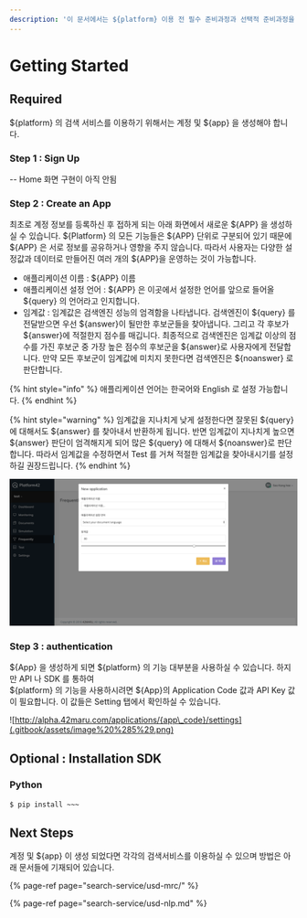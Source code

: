 ```yaml
---
description: '이 문서에서는 ${platform} 이용 전 필수 준비과정과 선택적 준비과정을 설명하고 있습니다.'
---
```


# Getting Started

## Required

${platform} 의 검색 서비스를 이용하기 위해서는 계정 및 ${app} 을 생성해야 합니다.

### Step 1 : Sign Up

-- Home 화면 구현이 아직 안됨

### Step 2 : Create an App

최초로 계정 정보를 등록하신 후 접하게 되는 아래 화면에서 새로운 ${APP} 을 생성하실 수 있습니다. ${Platform} 의 모든 기능들은 ${APP} 단위로 구분되어 있기 때문에 ${APP} 은 서로 정보를 공유하거나 영향을 주지 않습니다. 따라서 사용자는 다양한 설정값과 데이터로 만들어진 여러 개의 ${APP}을 운영하는 것이 가능합니다.

* 애플리케이션 이름 : ${APP} 이름
* 애플리케이션 설정 언어 : ${APP} 은 이곳에서 설정한 언어를 앞으로 들어올 ${query} 의 언어라고 인지합니다.
* 임계값 : 임계값은 검색엔진 성능의 엄격함을 나타냅니다. 검색엔진이 ${query} 를 전달받으면 우선 ${answer}이 될만한 후보군들을 찾아냅니다. 그리고 각 후보가 ${answer}에 적절한지 점수를 매깁니다. 최종적으로 검색엔진은 임계값 이상의 점수를 가진 후보군 중 가장 높은 점수의 후보군을  ${answer}로 사용자에게 전달합니다. 만약 모든 후보군이 임계값에 미치지 못한다면 검색엔진은 ${noanswer} 로 판단합니다.

{% hint style="info" %}
애플리케이션 언어는 한국어와 English 로 설정 가능합니다.
{% endhint %}

{% hint style="warning" %}
임계값을 지나치게 낮게 설정한다면 잘못된 ${query} 에 대해서도 ${answer} 를 찾아내서 반환하게 됩니다. 반면 임계값이 지나치게 높으면 ${answer} 판단이 엄격해지게 되어 많은 ${query} 에 대해서 ${noanswer}로 판단합니다. 따라서 임계값을 수정하면서 Test 를 거쳐 적절한 임계값을 찾아내시기를 설정하길 권장드립니다. 
{% endhint %}

![](.gitbook/assets/image%20%289%29.png)

### Step 3 : authentication

${App} 을 생성하게 되면 ${platform} 의 기능 대부분을 사용하실 수 있습니다. 하지만 API 나 SDK 를 통하여   
${platform} 의 기능을 사용하시려면 ${App}의 Application Code 값과 API Key 값이 필요합니다. 이 값들은 Setting 탭에서 확인하실 수 있습니다.

![http://alpha.42maru.com/applications/{app\_code}/settings](.gitbook/assets/image%20%285%29.png)



## Optional : Installation SDK

### Python

```text
$ pip install ~~~
```

## Next Steps

계정 및 ${app} 이 생성 되었다면 각각의 검색서비스를 이용하실 수 있으며 방법은 아래 문서들에 기재되어 있습니다.

{% page-ref page="search-service/usd-mrc/" %}

{% page-ref page="search-service/usd-nlp.md" %}

